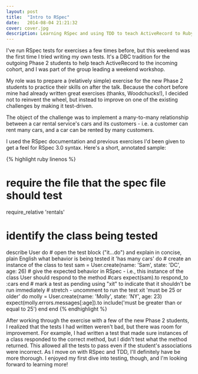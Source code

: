 ```yaml
---
layout: post
title:  "Intro to RSpec"
date:   2014-08-04 21:21:32
cover: cover.jpg
description: Learning RSpec and using TDD to teach ActiveRecord to Ruby on Rails students
---
```


I've run RSpec tests for exercises a few times before, but this weekend was the first time I tried writing my own tests. It's a DBC tradition for the outgoing Phase 2 students to help teach ActiveRecord to the incoming cohort, and I was part of the group leading a weekend workshop.

My role was to prepare a (relatively simple) exercise for the new Phase 2 students to practice their skills on after the talk. Because the cohort before mine had already written great exercises (thanks, Woodchucks!), I decided not to reinvent the wheel, but instead to improve on one of the existing challenges by making it test-driven.

The object of the challenge was to implement a many-to-many relationship between a car rental service's cars and its customers - i.e. a customer can rent many cars, and a car can be rented by many customers.

I used the RSpec documentation and previous exercises I'd been given to get a feel for RSpec 3.0 syntax. Here's a short, annotated sample:

{% highlight ruby linenos %}
# require the file that the spec file should test
require_relative 'rentals'
# identify the class being tested
describe User do
	# open the test block ("it...do") and explain in concise, plain English what behavior is being tested
	it 'has many cars' do
		# create an instance of the class to test
		sam = User.create(name: 'Sam',
			state: 'DC',
			age: 26)
		# give the expected behavior in RSpec - i.e., this instance of the class User should respond to the method #cars
		expect(sam).to respond_to :cars
	end	
	# mark a test as pending using "xit" to indicate that it shouldn't be run immediately
	# stretch - uncomment to run the test
	xit 'must be 25 or older' do
		molly = User.create(name: 'Molly', state: 'NY', age: 23)
		expect(molly.errors.messages[:age]).to include('must be greater than or equal to 25')
	end
end
{% endhighlight %}

After working through the exercise with a few of the new Phase 2 students, I realized that the tests I had written weren't bad, but there was room for improvement. For example, I had written a test that made sure instances of a class responded to the correct method, but I didn't test what the method returned. This allowed all the tests to pass even if the student's associations were incorrect. As I move on with RSpec and TDD, I'll definitely have be more thorough. I enjoyed my first dive into testing, though, and I'm looking forward to learning more!